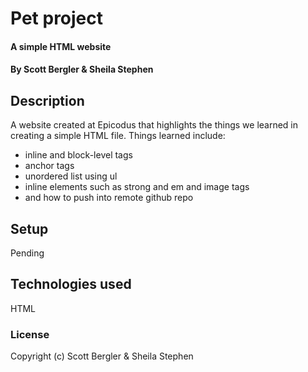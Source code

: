 # Pet project

#### A simple HTML website

#### By Scott Bergler & Sheila Stephen

## Description

A website created at Epicodus that highlights the things we learned in creating a simple HTML file. Things learned include:
* inline and block-level tags
* anchor tags
* unordered list using ul
* inline elements such as strong and em and image tags
* and how to push into remote github repo

## Setup

Pending

## Technologies used

HTML

### License

Copyright (c) Scott Bergler & Sheila Stephen
